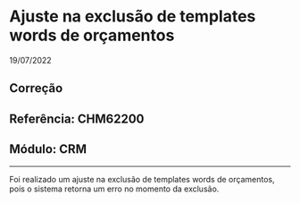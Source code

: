 # Ajuste na exclusão de templates words de orçamentos
19/07/2022
## Correção
## Referência: CHM62200
## Módulo: CRM
***

Foi realizado um ajuste na exclusão de templates words de orçamentos, pois o sistema retorna um erro no momento da exclusão.

